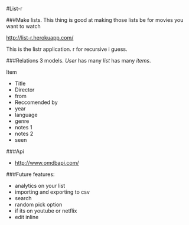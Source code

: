 #List-r

###Make lists. This thing is good at making those lists be for movies you want to watch

http://list-r.herokuapp.com/ 


This is the listr application. r for recursive i guess.




###Relations
3 models. *User* has many *list* has many *items*.

Item
- Title
- Director
- from
- Reccomended by
- year
- language
- genre
- notes 1
- notes 2
- seen



###Api
 - http://www.omdbapi.com/

###Future features:
 - analytics on your list
 - importing and exporting to csv
 - search
 - random pick option
 - if its on youtube or netflix
 - edit inline

